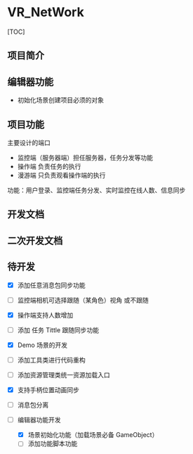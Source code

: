 # VR_NetWork

[TOC]

## 项目简介

## 编辑器功能

* 初始化场景创建项目必须的对象

## 项目功能

主要设计的端口

* 监控端（服务器端）担任服务器，任务分发等功能
* 操作端 负责任务的执行
* 漫游端 只负责观看操作端的执行

功能：用户登录、监控端任务分发、实时监控在线人数、信息同步

## 开发文档

[开发文档直通车]: https://github.com/Lenzan/VR_NetWork/blob/master/doc/开发文档.md



## 二次开发文档

[二次开发文档直通车]: https://github.com/Lenzan/VR_NetWork/blob/master/doc/二次开发文档.md



## 待开发

- [x] 添加任意消息包同步功能

- [ ] 监控端相机可选择跟随（某角色）视角 或不跟随
- [x] 操作端支持人数增加
- [ ] 添加 任务 Tittle 跟随同步功能
- [x] Demo 场景的开发
- [ ] 添加工具类进行代码重构
- [ ] 添加资源管理类统一资源加载入口
- [x] 支持手柄位置动画同步
- [ ] 消息包分离
- [ ] 编辑器功能开发
  - [x] 场景初始化功能（加载场景必备 GameObject）
  - [ ] 添加功能脚本功能
